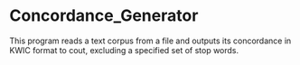 # Concordance_Generator

This program reads a text corpus from a file and outputs its concordance in KWIC format to cout, 
excluding a specified set of stop words.  
